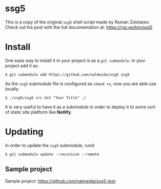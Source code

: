 # ssg5

This is a copy of the original `ssg5` shell script made by Roman Zolotarev. Check out his post with the full documentation at: https://rgz.ee/bin/ssg5

# Install

One ease way to install it in your project is as a `git submodule`. In your project add it as:

```
$ git submodule add https://github.com/nalmeida/ssg5 ssg5
```

As the `ssg5` submodule file is configured as `chmod +x`, now you are able use locally:

```
$ ./ssg5/ssg5 src dst "Your Title" ./
```

It is very useful to have it as a submodule in order to deploy it to some sort of static site platform like **Netlify**.

# Updating

In order to update the `ssg5` submodule, rund:

```
$ git submodule update --recursive --remote
```

## Sample project

Sample project: https://github.com/nalmeida/ssg5-test

